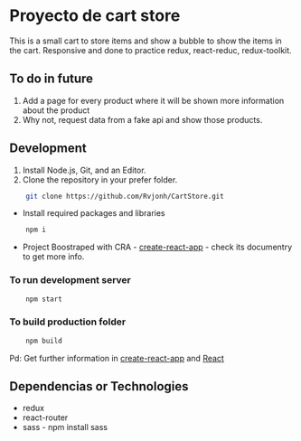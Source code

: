 # Proyecto de cart store

This is a small cart to store items and show a bubble to show the items in the cart.
Responsive and done to practice redux, react-reduc, redux-toolkit.

## To do in future

1. Add a page for every product where it will be shown more information about the product
2. Why not, request data from a fake api and show those products.

## Development

1. Install Node.js, Git, and an Editor.
2. Clone the repository in your prefer folder.

```bash
    git clone https://github.com/Rvjonh/CartStore.git
```

* Install required packages and libraries

```bash
    npm i
```

* Project Boostraped with CRA - [create-react-app](https://create-react-app.dev/) - check its documentry to get more info.

### To run development server

```bash
    npm start
```

### To build production folder

```bash
    npm build
```

Pd: Get further information in [create-react-app](https://create-react-app.dev/) and [React](https://es.reactjs.org/)

## Dependencias or Technologies

* redux
* react-router
* sass - npm install sass
